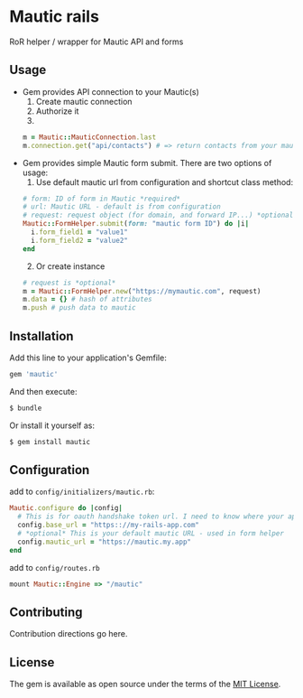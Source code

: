 # Mautic rails 
RoR helper / wrapper for Mautic API and forms

## Usage
* Gem provides API connection to your Mautic(s)
  1. Create mautic connection
  2. Authorize it
  3. 
  ```ruby
  m = Mautic::MauticConnection.last
  m.connection.get("api/contacts") # => return contacts from your mautic
  ```
* Gem provides simple Mautic form submit.
There are two options of usage:
  1. Use default mautic url from configuration and shortcut class method:
    ```ruby
    # form: ID of form in Mautic *required*
    # url: Mautic URL - default is from configuration
    # request: request object (for domain, and forward IP...) *optional*
    Mautic::FormHelper.submit(form: "mautic form ID") do |i|
      i.form_field1 = "value1"
      i.form_field2 = "value2"
    end
    ``` 
  2. Or create instance
  ```ruby
  # request is *optional*
  m = Mautic::FormHelper.new("https://mymautic.com", request)
  m.data = {} # hash of attributes
  m.push # push data to mautic 
  ```

## Installation
Add this line to your application's Gemfile:

```ruby
gem 'mautic'
```

And then execute:
```bash
$ bundle
```

Or install it yourself as:
```bash
$ gem install mautic
```

## Configuration

add to `config/initializers/mautic.rb`:
```ruby
Mautic.configure do |config|
  # This is for oauth handshake token url. I need to know where your app listen
  config.base_url = "https:://my-rails-app.com"
  # *optional* This is your default mautic URL - used in form helper 
  config.mautic_url = "https://mautic.my.app"
end
```

add to `config/routes.rb`
```ruby
mount Mautic::Engine => "/mautic"

```

## Contributing
Contribution directions go here.

## License
The gem is available as open source under the terms of the [MIT License](http://opensource.org/licenses/MIT).
